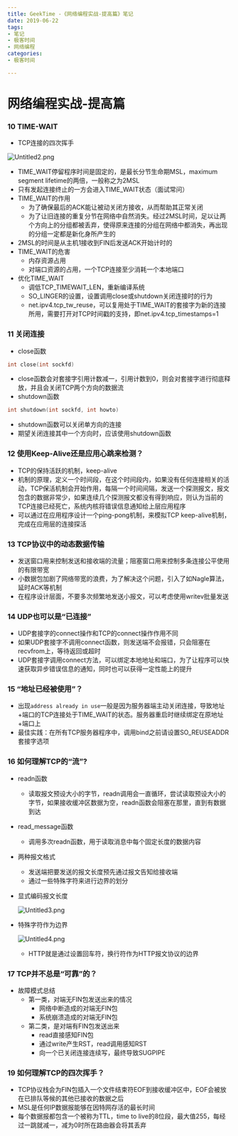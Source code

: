 ```yaml
---
title: GeekTime -《网络编程实战-提高篇》笔记
date: 2019-06-22
tags:
- 笔记
- 极客时间
- 网络编程
categories:
- 极客时间

---
```


# 网络编程实战-提高篇

### 10 TIME-WAIT

- TCP连接的四次挥手

![Untitled2.png](G:\workspace\fly9006.github.io\source\_posts\Untitled2.png)

- TIME_WAIT停留程序时间是固定的，是最长分节生命期MSL，maximum segment lifetime的两倍，一般称之为2MSL
- 只有发起连接终止的一方会进入TIME_WAIT状态（面试常问）
- TIME_WAIT的作用
  - 为了确保最后的ACK能让被动关闭方接收，从而帮助其正常关闭
  - 为了让旧连接的重复分节在网络中自然消失。经过2MSL时间，足以让两个方向上的分组都被丢弃，使得原来连接的分组在网络中都消失，再出现的分组一定都是新化身所产生的
- 2MSL的时间是从主机1接收到FIN后发送ACK开始计时的
- TIME_WAIT的危害
  - 内存资源占用
  - 对端口资源的占用，一个TCP连接至少消耗一个本地端口
- 优化TIME_WAIT
  - 调低TCP_TIMEWAIT_LEN，重新编译系统
  - SO_LINGER的设置，设置调用close或shutdown关闭连接时的行为
  - net.ipv4.tcp_tw_reuse，可以复用处于TIME_WAIT的套接字为新的连接所用，需要打开对TCP时间戳的支持，即net.ipv4.tcp_timestamps=1

### 11 关闭连接

- close函数

```c
int close(int sockfd)
```

- close函数会对套接字引用计数减一，引用计数到0，则会对套接字进行彻底释放，并且会关闭TCP两个方向的数据流
- shutdown函数

```c
int shutdown(int sockfd, int howto)
```

- shutdown函数可以关闭单方向的连接
- 期望关闭连接其中一个方向时，应该使用shutdown函数

### 12 使用Keep-Alive还是应用心跳来检测？

- TCP的保持活跃的机制，keep-alive
- 机制的原理，定义一个时间段，在这个时间段内，如果没有任何连接相关的活动，TCP保活机制会开始作用，每隔一个时间间隔，发送一个探测报文，报文包含的数据非常少，如果连续几个探测报文都没有得到响应，则认为当前的TCP连接已经死亡，系统内核将错误信息通知给上层应用程序
- 可以通过在应用程序设计一个ping-pong机制，来模拟TCP keep-alive机制，完成在应用层的连接探活

### 13 TCP协议中的动态数据传输

- 发送窗口用来控制发送和接收端的流量；阻塞窗口用来控制多条连接公平使用的有限带宽
- 小数据包加剧了网络带宽的浪费，为了解决这个问题，引入了如Nagle算法，延时ACK等机制
- 在程序设计层面，不要多次频繁地发送小报文，可以考虑使用writev批量发送

### 14 UDP也可以是“已连接”

- UDP套接字的connect操作和TCP的connect操作作用不同
- 如果UDP套接字不调用connect函数，则发送端不会报错，只会阻塞在recvfrom上，等待返回或超时
- UDP套接字调用connect方法，可以绑定本地地址和端口，为了让程序可以快速获取异步错误信息的通知，同时也可以获得一定性能上的提升

### 15 “地址已经被使用”？

- 出现`address already in use`一般是因为服务器端主动关闭连接，导致地址+端口的TCP连接处于TIME_WAIT的状态。服务器重启时继续绑定在原地址+端口上
- 最佳实践：在所有TCP服务器程序中，调用bind之前请设置SO_REUSEADDR套接字选项

### 16 如何理解TCP的“流”?

- readn函数

  - 读取报文预设大小的字节，readn调用会一直循环，尝试读取预设大小的字节，如果接收缓冲区数据为空，readn函数会阻塞在那里，直到有数据到达

- read_message函数

  - 调用多次readn函数，用于读取消息中每个固定长度的数据内容

- 两种报文格式

  - 发送端把要发送的报文长度预先通过报文告知给接收端
  - 通过一些特殊字符来进行边界的划分

- 显式编码报文长度

  ![Untitled3.png](G:\workspace\fly9006.github.io\source\_posts\Untitled3.png)

- 特殊字符作为边界

  ![Untitled4.png](G:\workspace\fly9006.github.io\source\_posts\Untitled4.png)

  - HTTP就是通过设置回车符，换行符作为HTTP报文协议的边界

### 17 TCP并不总是“可靠”的？

- 故障模式总结
  - 第一类，对端无FIN包发送出来的情况
    - 网络中断造成的对端无FIN包
    - 系统崩溃造成的对端无FIN包
  - 第二类，是对端有FIN包发送出来
    - read直接感知FIN包
    - 通过write产生RST，read调用感知RST
    - 向一个已关闭连接连续写，最终导致SUGPIPE

### 19 如何理解TCP的四次挥手？

- TCP协议栈会为FIN包插入一个文件结束符EOF到接收缓冲区中，EOF会被放在已排队等候的其他已接收的数据之后
- MSL是任何IP数据报能够在因特网存活的最长时间
- 每个数据报都包含一个被称为TTL，time to live的8位段，最大值255，每经过一跳就减一，减为0时所在路由器会将其丢弃
